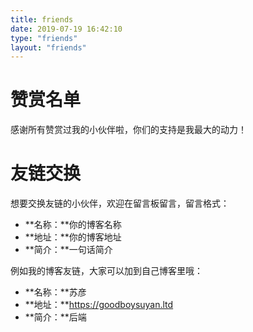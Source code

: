 ```yaml
---
title: friends
date: 2019-07-19 16:42:10
type: "friends"
layout: "friends"
---
```


# 赞赏名单
感谢所有赞赏过我的小伙伴啦，你们的支持是我最大的动力！
>

# 友链交换
想要交换友链的小伙伴，欢迎在留言板留言，留言格式：
* **名称：**你的博客名称
* **地址：**你的博客地址
* **简介：**一句话简介

例如我的博客友链，大家可以加到自己博客里哦：
* **名称：**苏彦
* **地址：**https://goodboysuyan.ltd
* **简介：**后端
